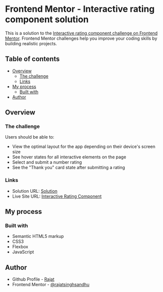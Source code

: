 # Frontend Mentor - Interactive rating component solution

This is a solution to the [Interactive rating component challenge on Frontend Mentor](https://www.frontendmentor.io/challenges/interactive-rating-component-koxpeBUmI). Frontend Mentor challenges help you improve your coding skills by building realistic projects.

## Table of contents

- [Overview](#overview)
  - [The challenge](#the-challenge)
  - [Links](#links)
- [My process](#my-process)
  - [Built with](#built-with)
- [Author](#author)

## Overview

### The challenge

Users should be able to:

- View the optimal layout for the app depending on their device's screen size
- See hover states for all interactive elements on the page
- Select and submit a number rating
- See the "Thank you" card state after submitting a rating

### Links

- Solution URL: [Solution](https://github.com/rajatsinghsandhu/Frontend-Mentor/tree/main/Interactive%20Rating%20Component)
- Live Site URL: [Interactive Rating Component](https://rajatsinghsandhu.github.io/Frontend-Mentor/Interactive%20Rating%20Component)

## My process

### Built with

- Semantic HTML5 markup
- CSS3
- Flexbox
- JavaScript

## Author

- Github Profile - [Rajat](https://github.com/rajatsinghsandhu)
- Frontend Mentor - [@rajatsinghsandhu](https://www.frontendmentor.io/profile/rajatsinghsandhu)
